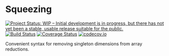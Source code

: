 # Squeezing

[![Project Status: WIP – Initial development is in progress, but there has not yet been a stable, usable release suitable for the public.](http://www.repostatus.org/badges/latest/wip.svg)](http://www.repostatus.org/#wip)
[![Build Status](https://travis-ci.org/tpapp/Squeezing.jl.svg?branch=master)](https://travis-ci.org/tpapp/Squeezing.jl)
[![Coverage Status](https://coveralls.io/repos/tpapp/Squeezing.jl/badge.svg?branch=master&service=github)](https://coveralls.io/github/tpapp/Squeezing.jl?branch=master)
[![codecov.io](http://codecov.io/github/tpapp/Squeezing.jl/coverage.svg?branch=master)](http://codecov.io/github/tpapp/Squeezing.jl?branch=master)

Convenient syntax for removing singleton dimensions from array reductions.

